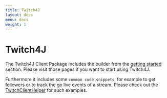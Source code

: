 ```yaml
---
title: Twitch4J
layout: docs
menu: docs
weight: 1
---
```


# Twitch4J

The Twitch4J Client Package includes the builder from the [getting started](../getting-started) section. Please visit those pages if you want to start using Twitch4J.

Furthermore it includes some `common code snippets`, for example to get followers or to track the go live events of a stream.
Please check out the [TwitchClientHelper](./client-helper) for such examples.
